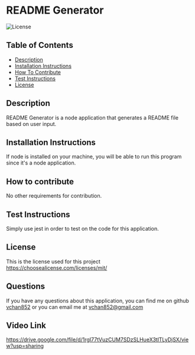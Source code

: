 # README Generator
![License](https://img.shields.io/static/v1?label=license&message=MIT&color=ff69b4)

## Table of Contents
* [Description](#description)
* [Installation Instructions](#installation-instructions)
* [How To Contribute](#how-to-contribute)
* [Test Instructions](#test-instructions)
* [License](#license)


## Description

README Generator is a node application that generates a README file based on user input.

## Installation Instructions

If node is installed on your machine, you will be able to run this program since it's a node application.

## How to contribute

No other requirements for contribution.

## Test Instructions

Simply use jest in order to test on the code for this application.

## License

This is the license used for this project <br> https://choosealicense.com/licenses/mit/

## Questions

If you have any questions about this application, you can find me on github [vchan852](https://github.com/vchan852) or you can email me at vchan852@gmail.com

## Video Link
https://drive.google.com/file/d/1rgI77tVuzCUM7SDzSLHueX3tlTLyDjSX/view?usp=sharing